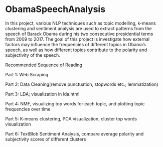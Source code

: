 # ObamaSpeechAnalysis

In this project, various NLP techniques such as topic modelling, k-means clustering and sentiment analysis are used to extract patterns from the speech of Barack Obama during his two consecutive presidential terms from 2009 to 2017. The goal of this project is investigate how external factors may influence the frequencies of different topics in Obama’s speech, as well as how different topics contribute to the polarity and subjectivity of the speech.

Recommended Sequence of Reading

Part 1: Web Scraping

Part 2: Data Cleaning(remove punctuation, stopwords etc.; lemmatization)

Part 3: LDA; visualization in lda.html

Part 4: NMF, visualizing top words for each topic, and plotting topic frequencies over time

Part 5: K-means clustering, PCA visualization, cluster top words visualization

Part 6: TextBlob Sentiment Analysis, compare average polarity and subjectivity scores of different clusters

